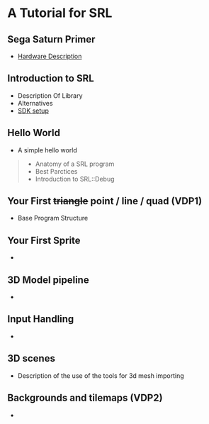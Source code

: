 # A Tutorial for SRL

## Sega Saturn Primer
- [Hardware Description](hardware.md)

## Introduction to SRL
- Description Of Library
- Alternatives
- [SDK setup](https://github.com/ReyeMe/SaturnRingLib)

## Hello World
- A simple hello world
> - Anatomy of a SRL program
> - Best Parctices
> - Introduction to SRL::Debug

## Your First ~~triangle~~ point / line / quad (VDP1)
- Base Program Structure

## Your First Sprite
- 

## 3D Model pipeline
- 

## Input Handling
- 

## 3D scenes
- Description of the use of the tools for 3d mesh importing

## Backgrounds and tilemaps (VDP2)
- 
